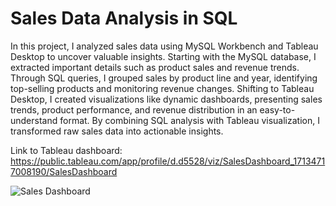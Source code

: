 # Sales Data Analysis in SQL

In this project, I analyzed sales data using MySQL Workbench and Tableau Desktop to uncover valuable insights. Starting with the MySQL database, I extracted important details such as product sales and revenue trends. Through SQL queries, I grouped sales by product line and year, identifying top-selling products and monitoring revenue changes. Shifting to Tableau Desktop, I created visualizations like dynamic dashboards, presenting sales trends, product performance, and revenue distribution in an easy-to-understand format. By combining SQL analysis with Tableau visualization, I transformed raw sales data into actionable insights.

Link to Tableau dashboard: https://public.tableau.com/app/profile/d.d5528/viz/SalesDashboard_17134717008190/SalesDashboard

![Sales Dashboard](https://github.com/didemch/salesdata/blob/main/Sales%20Dashboard.png)
